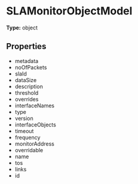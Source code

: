 # SLAMonitorObjectModel


**Type:** object

## Properties
* metadata
* noOfPackets
* slaId
* dataSize
* description
* threshold
* overrides
* interfaceNames
* type
* version
* interfaceObjects
* timeout
* frequency
* monitorAddress
* overridable
* name
* tos
* links
* id
